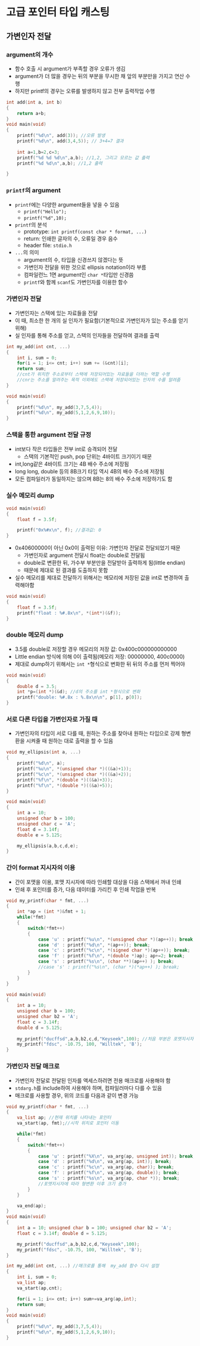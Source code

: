 # 고급 포인터 타입 캐스팅
## 가변인자 전달
### argument의 개수
- 함수 호출 시 argument가 부족할 경우 오류가 생김
- argument가 더 많을 경우는 뒤의 부분을 무시한 채 앞의 부분만을 가지고 연산 수행
- 하지만 printf의 경우는 오류를 발생하지 않고 전부 출력작업 수행

```cpp
int add(int a, int b)
{
	return a+b;
}
void main(void)
{
	printf("%d\n", add(3)); //오류 발생
    printf("%d\n", add(3,4,5)); // 3+4=7 결과
    
	int a=1,b=2,c=3;
	printf("%d %d %d\n",a,b); //1,2, 그리고 모르는 값 출력
    printf("%d %d\n",a,b); //1,2 출력

}
```

### `printf`의 argument
- `printf`에는 다양한 argument들을 넣을 수 있음
	- `printf("Hello");`
	- `printf("%d",10);`
- `printf`의 분석
	- prototype: `int printf(const char * format, ...)`
	- return: 인쇄한 글자의 수, 오류일 경우 음수
	- header file: `stdio.h`
- `...`의 의미
	- argument의 수, 타입을 신경쓰지 않겠다는 뜻
	- 가변인자 전달을 위한 것으로 ellipsis notation이라 부름
	- 컴파일런느 1면 argument인 `char *`타입만 신경씀
	- `printf`와 함께 `scanf`도 가변인자를 이용한 함수

### 가변인자 전달
- 가변인자는 스택에 있는 자료들을 전달
- 이 때, 최소한 한 개의 실 인자가 필요함(기본적으로 가변인자가 있는 주소를 얻기 위해)
- 실 인자를 통해 주소를 얻고, 스택의 인자들을 전달하여 결과를 출력

```cpp
int my_add(int cnt, ...)
{
	int i, sum = 0;
	for(i = 1; i<= cnt; i++) sum += (&cnt)[i];
	return sum;
    //cnt가 위치한 주소로부터 스택에 저장되어있는 자료들을 더하는 역할 수행
    //cnr는 주소를 알려주는 목적 이외에도 스택에 저장되어있는 인자의 수를 알려줌
}

void main(void)
{
	printf("%d\n", my_add(3,7,5,4));
	printf("%d\n", my_add(5,1,2,6,9,10));
}
```

### 스택을 통한 argument 전달 규정
- int보다 작은 타입들은 전부 int로 승격되어 전달
	- 스택의 기본적인 push, pop 단위는 4바이트 크기이기 때문
- int,long같은 4바이트 크기는 4B 배수 주소에 저장됨
- long long, double 등의 8B크기 타입 역시 4B의 배수 주소에 저장됨
- 모든 컴파일러가 동일하지는 않으며 8B는 8의 배수 주소에 저장하기도 함

### 실수 메모리 dump

```cpp
void main(void)
{
	float f = 3.5f;

	printf("0x%#x\n", f); //결과값: 0
}
```

- 0x40600000이 아닌 0x0이 출력된 이유: 가변인자 전달로 전달되었기 때문
	- 가변인자로 argument 전달시 float는 double로 전달됨
	- double로 변환한 뒤, 가수부 부분만을 전달받아 출력하게 됨(little endian)
	- 때문에 제대로 된 결과를 도출하지 못함
- 실수 메모리를 제대로 전달하기 위해서는 메모리에 저장된 값을 int로 변경하여 출력해야함

```cpp
void main(void)
{
	float f = 3.5f;
	printf("float : %#.8x\n", *(int*)(&f));
}
```

### double 메모리 dump
- 3.5를 double로 저장할 경우 메모리의 저장 값: 0x400c000000000000
- Little endian 방식에 의해 0이 출력됨(메모리 저장: 00000000, 400c0000)
- 제대로 dump하기 위해서는 `int *`형식으로 변화한 뒤 뒤의 주소를 먼저 찍어야

```cpp
void main(void)
{
	double d = 3.5;
	int *p=(int *)(&d); //d의 주소를 int *형식으로 변화
	printf("double: %#.8x : %.8x\n\n", p[1], p[0]);
}
```

### 서로 다른 타입을 가변인자로 가질 때
- 가변인자의 타입이 서로 다를 때, 원하는 주소를 찾아내 원하는 타입으로 강제 형변환을 시켜줄 때 원하는 대로 출력을 할 수 있음

```cpp
void my_ellipsis(int a, ...)
{
	printf("%d\n", a);
	printf("%u\n", *(unsigned char *)((&a)+1));
	printf("%c\n", *(unsigned char *)((&a)+2));
	printf("%f\n", *(double *)((&a)+3));
	printf("%f\n", *(double *)((&a)+5));
}

void main(void)
{
	int a = 10;
	unsigned char b = 100;
	unsigned char c = 'A';
	float d = 3.14f;
	double e = 5.125;

	my_ellipsis(a,b,c,d,e);
}
```

### 간이 format 지시자의 이용
- 간이 포맷을 이용, 포맷 지시자에 따라 인쇄할 대상을 다음 스택에서 꺼내 인쇄
- 인쇄 후 포인터를 증가, 다음 데이터를 가리킨 후 인쇄 작업을 반복

```cpp
void my_printf(char * fmt, ...)
{
	int *ap = (int *)&fmt + 1;
	while(*fmt)
	{
		switch(*fmt++)
		{
			case 'u' : printf("%u\n", *(unsigned char *)(ap++)); break;
			case 'd' : printf("%d\n", *(ap++)); break;
			case 'c' : printf("%c\n", *(signed char *)(ap++)); break;
			case 'f' : printf("%f\n", *(double *)ap); ap+=2; break;
			case 's' : printf("%s\n", (char **)(ap++) ); break;
            //case 's' : printf("%s\n", (char *)(*ap++) ); break;
		}
	}
}

void main(void)
{
	int a = 10; 
	unsigned char b = 100; 
	unsigned char b2 = 'A';
	float c = 3.14f; 
	double d = 5.125;
	
	my_printf("ducffsd",a,b,b2,c,d,"Keyseek",100); //처음 부분은 포맷지시자
	my_printf("fdsc", -10.75, 100, "Willtek", 'B');
}
```

### 가변인자 전달 매크로
- 가변인자 전달로 전달된 인자를 액세스하려면 전용 매크로를 사용해야 함
- `stdarg.h`를 include하여 사용해야 하며, 컴파일러마다 다를 수 있음
- 매크로를 사용할 경우, 위의 코드를 다음과 같이 변경 가능

```cpp
void my_printf(char * fmt, ...)
{
	va_list ap; //현재 위치를 나타내는 포인터
	va_start(ap, fmt);//시작 위치로 포인터 이동

	while(*fmt)
	{
		switch(*fmt++)
		{
			case 'u' : printf("%X\n", va_arg(ap, unsigned int)); break;
			case 'd' : printf("%d\n", va_arg(ap, int)); break;
			case 'c' : printf("%c\n", va_arg(ap, char)); break;
			case 'f' : printf("%f\n", va_arg(ap, double)); break;
			case 's' : printf("%s\n", va_arg(ap, char *)); break;
			//포맷지시자에 따라 형변환 이후 크기 증가
		}
	}

	va_end(ap);
}
void main(void)
{
	int a = 10; unsigned char b = 100; unsigned char b2 = 'A';
	float c = 3.14f; double d = 5.125;

	my_printf("ducffsd",a,b,b2,c,d,"Keyseek",100);
	my_printf("fdsc", -10.75, 100, "Willtek", 'B');
}
```

```cpp
int my_add(int cnt, ...) //매크로를 통해  my_add 함수 다시 설정
{
	int i, sum = 0;
	va_list ap;
	va_start(ap,cnt);

	for(i = 1; i<= cnt; i++) sum+=va_arg(ap,int);
	return sum;
}
void main(void)
{
	printf("%d\n", my_add(3,7,5,4));
	printf("%d\n", my_add(5,1,2,6,9,10));
}
```
